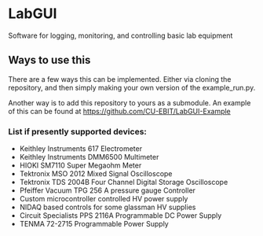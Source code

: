 # LabGUI

Software for logging, monitoring, and controlling basic lab equipment

## Ways to use this

There are a few ways this can be implemented. Either via cloning the repository, and then simply making your own version of the example_run.py.

Another way is to add this repository to yours as a submodule. An example of this can be found at https://github.com/CU-EBIT/LabGUI-Example

### List if presently supported devices:

-   Keithley Instruments 617 Electrometer
-   Keithley Instruments DMM6500 Multimeter
-   HIOKI SM7110 Super Megaohm Meter
-   Tektronix MSO 2012 Mixed Signal Oscilloscope
-   Tektronix TDS 2004B Four Channel Digital Storage Oscilloscope
-   Pfeiffer Vacuum TPG 256 A pressure gauge Controller
-   Custom microcontroller controlled HV power supply
-   NIDAQ based controls for some glassman HV supplies
-   Circuit Specialists PPS 2116A Programmable DC Power Supply
-   TENMA 72-2715 Programmable Power Supply
